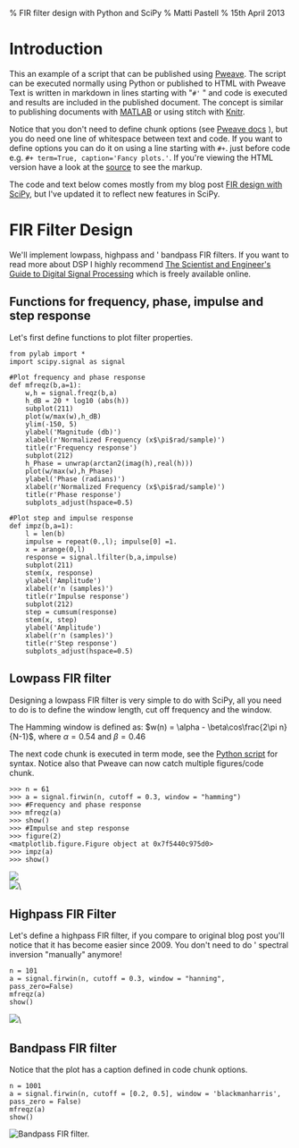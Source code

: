 % FIR filter design with Python and SciPy
% Matti Pastell
% 15th April 2013

# Introduction

This an example of a script that can be published using
[Pweave](http://mpastell.com/pweave). The script can be executed
normally using Python or published to HTML with Pweave
Text is written in markdown in lines starting with "`#'` " and code
is executed and results are included in the published document.
The concept is similar to
publishing documents with [MATLAB](http://mathworks.com) or using
stitch with [Knitr](http://http://yihui.name/knitr/demo/stitch/).

Notice that you don't need to define chunk options (see
[Pweave docs](http://mpastell.com/pweave/usage.html#code-chunk-options)
),
but you do need one line of whitespace between text and code.
If you want to define options you can do it on using a line starting with
`#+`. just before code e.g. `#+ term=True, caption='Fancy plots.'`. 
If you're viewing the HTML version have a look at the
[source](FIR_design.py) to see the markup.

The code and text below comes mostly
from my blog post [FIR design with SciPy](http://mpastell.com/2010/01/18/fir-with-scipy/),
but I've updated it to reflect new features in SciPy. 

# FIR Filter Design

We'll implement lowpass, highpass and ' bandpass FIR filters. If
you want to read more about DSP I highly recommend [The Scientist
and Engineer's Guide to Digital Signal
Processing](http://www.dspguide.com/) which is freely available
online.

## Functions for frequency, phase, impulse and step response

Let's first define functions to plot filter
properties.



~~~~{.python}
from pylab import *
import scipy.signal as signal

#Plot frequency and phase response
def mfreqz(b,a=1):
    w,h = signal.freqz(b,a)
    h_dB = 20 * log10 (abs(h))
    subplot(211)
    plot(w/max(w),h_dB)
    ylim(-150, 5)
    ylabel('Magnitude (db)')
    xlabel(r'Normalized Frequency (x$\pi$rad/sample)')
    title(r'Frequency response')
    subplot(212)
    h_Phase = unwrap(arctan2(imag(h),real(h)))
    plot(w/max(w),h_Phase)
    ylabel('Phase (radians)')
    xlabel(r'Normalized Frequency (x$\pi$rad/sample)')
    title(r'Phase response')
    subplots_adjust(hspace=0.5)

#Plot step and impulse response
def impz(b,a=1):
    l = len(b)
    impulse = repeat(0.,l); impulse[0] =1.
    x = arange(0,l)
    response = signal.lfilter(b,a,impulse)
    subplot(211)
    stem(x, response)
    ylabel('Amplitude')
    xlabel(r'n (samples)')
    title(r'Impulse response')
    subplot(212)
    step = cumsum(response)
    stem(x, step)
    ylabel('Amplitude')
    xlabel(r'n (samples)')
    title(r'Step response')
    subplots_adjust(hspace=0.5)
~~~~~~~~~~~~~



## Lowpass FIR filter

Designing a lowpass FIR filter is very simple to do with SciPy, all you
need to do is to define the window length, cut off frequency and the
window.

The Hamming window is defined as:
$w(n) = \alpha - \beta\cos\frac{2\pi n}{N-1}$, where $\alpha=0.54$ and $\beta=0.46$ 

The next code chunk is executed in term mode, see the [Python script](FIR_design.py) for syntax.
Notice also that Pweave can now catch multiple figures/code chunk.



~~~~{.python}
>>> n = 61
>>> a = signal.firwin(n, cutoff = 0.3, window = "hamming")
>>> #Frequency and phase response
>>> mfreqz(a)
>>> show()
>>> #Impulse and step response
>>> figure(2)
<matplotlib.figure.Figure object at 0x7f5440c975d0>
>>> impz(a)
>>> show()

~~~~~~~~~~~~~

![](figures/FIR_design_figure2_1.png)\
![](figures/FIR_design_figure2_2.png)\


## Highpass FIR Filter

Let's define a highpass FIR filter, if you compare to original blog
post you'll notice that it has become easier since 2009. You don't
need to do ' spectral inversion "manually" anymore!



~~~~{.python}
n = 101
a = signal.firwin(n, cutoff = 0.3, window = "hanning",
pass_zero=False)
mfreqz(a)
show()
~~~~~~~~~~~~~

![](figures/FIR_design_figure3_1.png)\


## Bandpass FIR filter

Notice that the plot has a caption defined in code chunk options.



~~~~{.python}
n = 1001
a = signal.firwin(n, cutoff = [0.2, 0.5], window = 'blackmanharris',
pass_zero = False)
mfreqz(a)
show()
~~~~~~~~~~~~~

![Bandpass FIR filter.](figures/FIR_design_figure4_1.png)

